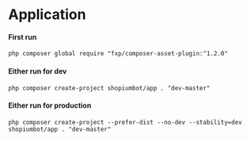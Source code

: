 Application
===========

#### First run
```
php composer global require "fxp/composer-asset-plugin:^1.2.0"
```

#### Either run for dev
```
php composer create-project shopiumbot/app . "dev-master"
```

#### Either run for production
```
php composer create-project --prefer-dist --no-dev --stability=dev shopiumbot/app . "dev-master"
```